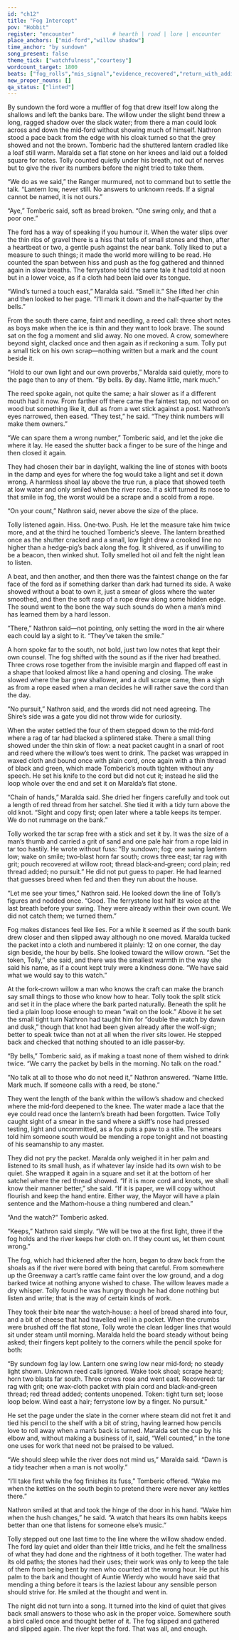 ```yaml
---
id: "ch12"
title: "Fog Intercept"
pov: "Hobbit"
register: "encounter"            # hearth | road | lore | encounter
place_anchors: ["mid‑ford","willow shadow"]
time_anchor: "by sundown"
song_present: false
theme_tick: ["watchfulness","courtesy"]
wordcount_target: 1800
beats: ["fog_rolls","mis_signal","evidence_recovered","return_with_addition"]
new_proper_nouns: []
qa_status: ["linted"]
---
```

By sundown the ford wore a muffler of fog that drew itself low along the shallows and left the banks bare. The willow under the slight bend threw a long, ragged shadow over the slack water; from there a man could look across and down the mid‑ford without showing much of himself. Nathron stood a pace back from the edge with his cloak turned so that the grey showed and not the brown. Tomberic had the shuttered lantern cradled like a loaf still warm. Maralda set a flat stone on her knees and laid out a folded square for notes. Tolly counted quietly under his breath, not out of nerves but to give the river its numbers before the night tried to take them.

“We do as we said,” the Ranger murmured, not to command but to settle the talk. “Lantern low, never still. No answers to unknown reeds. If a signal cannot be named, it is not ours.”

“Aye,” Tomberic said, soft as bread broken. “One swing only, and that a poor one.”

The ford has a way of speaking if you humour it. When the water slips over the thin ribs of gravel there is a hiss that tells of small stones and then, after a heartbeat or two, a gentle push against the near bank. Tolly liked to put a measure to such things; it made the world more willing to be read. He counted the span between hiss and push as the fog gathered and thinned again in slow breaths. The ferrystone told the same tale it had told at noon but in a lower voice, as if a cloth had been laid over its tongue.

“Wind’s turned a touch east,” Maralda said. “Smell it.” She lifted her chin and then looked to her page. “I’ll mark it down and the half‑quarter by the bells.”

From the south there came, faint and needling, a reed call: three short notes as boys make when the ice is thin and they want to look brave. The sound sat on the fog a moment and slid away. No one moved. A crow, somewhere beyond sight, clacked once and then again as if reckoning a sum. Tolly put a small tick on his own scrap—nothing written but a mark and the count beside it.

“Hold to our own light and our own proverbs,” Maralda said quietly, more to the page than to any of them. “By bells. By day. Name little, mark much.”

The reed spoke again, not quite the same; a hair slower as if a different mouth had it now. From farther off there came the faintest tap, not wood on wood but something like it, dull as from a wet stick against a post. Nathron’s eyes narrowed, then eased. “They test,” he said. “They think numbers will make them owners.”

“We can spare them a wrong number,” Tomberic said, and let the joke die where it lay. He eased the shutter back a finger to be sure of the hinge and then closed it again.

They had chosen their bar in daylight, walking the line of stones with boots in the damp and eyes for where the fog would take a light and set it down wrong. A harmless shoal lay above the true run, a place that showed teeth at low water and only smiled when the river rose. If a skiff turned its nose to that smile in fog, the worst would be a scrape and a scold from a rope.

“On your count,” Nathron said, never above the size of the place.

Tolly listened again. Hiss. One‑two. Push. He let the measure take him twice more, and at the third he touched Tomberic’s sleeve. The lantern breathed once as the shutter cracked and a small, low light drew a crooked line no higher than a hedge‑pig’s back along the fog. It shivered, as if unwilling to be a beacon, then winked shut. Tolly smelled hot oil and felt the night lean to listen.

 A beat, and then another, and then there was the faintest change on the far face of the ford as if something darker than dark had turned its side. A wake showed without a boat to own it, just a smear of gloss where the water smoothed, and then the soft rasp of a rope drew along some hidden edge. The sound went to the bone the way such sounds do when a man’s mind has learned them by a hard lesson.

“There,” Nathron said—not pointing, only setting the word in the air where each could lay a sight to it. “They’ve taken the smile.”

A horn spoke far to the south, not bold, just two low notes that kept their own counsel. The fog shifted with the sound as if the river had breathed. Three crows rose together from the invisible margin and flapped off east in a shape that looked almost like a hand opening and closing. The wake slowed where the bar grew shallower, and a dull scrape came, then a sigh as from a rope eased when a man decides he will rather save the cord than the day.

“No pursuit,” Nathron said, and the words did not need agreeing. The Shire’s side was a gate you did not throw wide for curiosity.

When the water settled the four of them stepped down to the mid‑ford where a rag of tar had blacked a splintered stake. There a small thing showed under the thin skin of flow: a neat packet caught in a snarl of root and reed where the willow’s toes went to drink. The packet was wrapped in waxed cloth and bound once with plain cord, once again with a thin thread of black and green, which made Tomberic’s mouth tighten without any speech. He set his knife to the cord but did not cut it; instead he slid the loop whole over the end and set it on Maralda’s flat stone.

“Chain of hands,” Maralda said. She dried her fingers carefully and took out a length of red thread from her satchel. She tied it with a tidy turn above the old knot. “Sight and copy first; open later where a table keeps its temper. We do not rummage on the bank.”

Tolly worked the tar scrap free with a stick and set it by. It was the size of a man’s thumb and carried a grit of sand and one pale hair from a rope laid in tar too hastily. He wrote without fuss: “By sundown; fog; one swing lantern low; wake on smile; two‑blast horn far south; crows three east; tar rag with grit; pouch recovered at willow root; thread black‑and‑green; cord plain; red thread added; no pursuit.” He did not put guess to paper. He had learned that guesses breed when fed and then they run about the house.

“Let me see your times,” Nathron said. He looked down the line of Tolly’s figures and nodded once. “Good. The ferrystone lost half its voice at the last breath before your swing. They were already within their own count. We did not catch them; we turned them.”

Fog makes distances feel like lies. For a while it seemed as if the south bank drew closer and then slipped away although no one moved. Maralda tucked the packet into a cloth and numbered it plainly: 12 on one corner, the day sign beside, the hour by bells. She looked toward the willow crown. “Set the token, Tolly,” she said, and there was the smallest warmth in the way she said his name, as if a count kept truly were a kindness done. “We have said what we would say to this watch.”

At the fork‑crown willow a man who knows the craft can make the branch say small things to those who know how to hear. Tolly took the split stick and set it in the place where the bark parted naturally. Beneath the split he tied a plain loop loose enough to mean “wait on the look.” Above it he set the small tight turn Nathron had taught him for “double the watch by dawn and dusk,” though that knot had been given already after the wolf‑sign; better to speak twice than not at all when the river sits lower. He stepped back and checked that nothing shouted to an idle passer‑by.

“By bells,” Tomberic said, as if making a toast none of them wished to drink twice. “We carry the packet by bells in the morning. No talk on the road.”

“No talk at all to those who do not need it,” Nathron answered. “Name little. Mark much. If someone calls with a reed, be stone.”

They went the length of the bank within the willow’s shadow and checked where the mid‑ford deepened to the knee. The water made a lace that the eye could read once the lantern’s breath had been forgotten. Twice Tolly caught sight of a smear in the sand where a skiff’s nose had pressed testing, light and uncommitted, as a fox puts a paw to a stile. The smears told him someone south would be mending a rope tonight and not boasting of his seamanship to any master.

They did not pry the packet. Maralda only weighed it in her palm and listened to its small hush, as if whatever lay inside had its own wish to be quiet. She wrapped it again in a square and set it at the bottom of her satchel where the red thread showed. “If it is more cord and knots, we shall know their manner better,” she said. “If it is paper, we will copy without flourish and keep the hand entire. Either way, the Mayor will have a plain sentence and the Mathom-house a thing numbered and clean.”

“And the watch?” Tomberic asked.

“Keeps,” Nathron said simply. “We will be two at the first light, three if the fog holds and the river keeps her cloth on. If they count us, let them count wrong.”

The fog, which had thickened after the horn, began to draw back from the shoals as if the river were bored with being that careful. From somewhere up the Greenway a cart’s rattle came faint over the low ground, and a dog barked twice at nothing anyone wished to chase. The willow leaves made a dry whisper. Tolly found he was hungry though he had done nothing but listen and write; that is the way of certain kinds of work.

They took their bite near the watch‑house: a heel of bread shared into four, and a bit of cheese that had travelled well in a pocket. When the crumbs were brushed off the flat stone, Tolly wrote the clean ledger lines that would sit under steam until morning. Maralda held the board steady without being asked; their fingers kept politely to the corners while the pencil spoke for both:

“By sundown fog lay low. Lantern one swing low near mid‑ford; no steady light shown. Unknown reed calls ignored. Wake took shoal; scrape heard; horn two blasts far south. Three crows rose and went east. Recovered: tar rag with grit; one wax‑cloth packet with plain cord and black‑and‑green thread; red thread added; contents unopened. Token: tight turn set; loose loop below. Wind east a hair; ferrystone low by a finger. No pursuit.”

He set the page under the slate in the corner where steam did not fret it and tied his pencil to the shelf with a bit of string, having learned how pencils love to roll away when a man’s back is turned. Maralda set the cup by his elbow and, without making a business of it, said, “Well counted,” in the tone one uses for work that need not be praised to be valued.

“We should sleep while the river does not mind us,” Maralda said. “Dawn is a tidy teacher when a man is not woolly.”

“I’ll take first while the fog finishes its fuss,” Tomberic offered. “Wake me when the kettles on the south begin to pretend there were never any kettles there.”

Nathron smiled at that and took the hinge of the door in his hand. “Wake him when the hush changes,” he said. “A watch that hears its own habits keeps better than one that listens for someone else’s music.”

Tolly stepped out one last time to the line where the willow shadow ended. The ford lay quiet and older than their little tricks, and he felt the smallness of what they had done and the rightness of it both together. The water had its old paths; the stones had their uses; their work was only to keep the tale of them from being bent by men who counted at the wrong hour. He put his palm to the bark and thought of Auntie Wierdy who would have said that mending a thing before it tears is the laziest labour any sensible person should strive for. He smiled at the thought and went in.

The night did not turn into a song. It turned into the kind of quiet that gives back small answers to those who ask in the proper voice. Somewhere south a bird called once and thought better of it. The fog slipped and gathered and slipped again. The river kept the ford. That was all, and enough.
